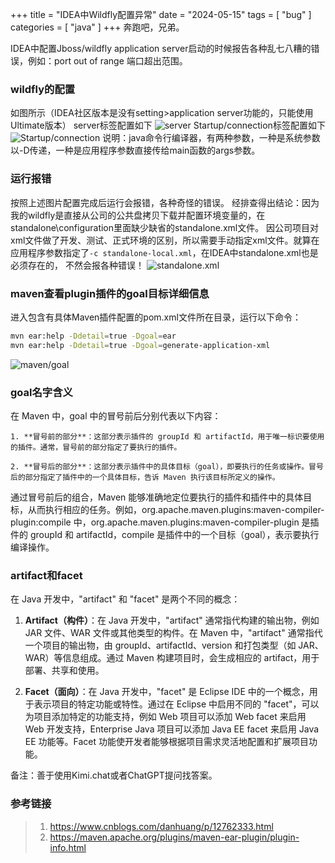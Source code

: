 +++
title = "IDEA中Wildfly配置异常"
date = "2024-05-15"
tags = [ "bug" ]
categories = [ "java" ]
+++
奔跑吧，兄弟。
<!--more-->

IDEA中配置Jboss/wildfly application server启动的时候报告各种乱七八糟的错误，例如：port out of range 端口超出范围。
### wildfly的配置
如图所示（IDEA社区版本是没有setting>application server功能的，只能使用Ultimate版本）
server标签配置如下
![server](../../pictures/企业微信截图_17157433832104.png 'wildfly配置')
Startup/connection标签配置如下
![Startup/connection](../../pictures/企业微信截图_17157436116328.png 'wildfly配置')
说明：java命令行编译器，有两种参数，一种是系统参数以-D传递，一种是应用程序参数直接传给main函数的args参数。

### 运行报错
按照上述图片配置完成后运行会报错，各种奇怪的错误。
经排查得出结论：因为我的wildfly是直接从公司的公共盘拷贝下载并配置环境变量的，在standalone\configuration里面缺少缺省的standalone.xml文件。
因公司项目对xml文件做了开发、测试、正式环境的区别，所以需要手动指定xml文件。就算在应用程序参数指定了`-c standalone-local.xml`，在IDEA中standalone.xml也是必须存在的，
不然会报各种错误！
![standalone.xml](../../pictures/企业微信截图_17157441595154.png 'wildfly目录配置')

### maven查看plugin插件的goal目标详细信息
进入包含有具体Maven插件配置的pom.xml文件所在目录，运行以下命令：
```bash
mvn ear:help -Ddetail=true -Dgoal=ear
mvn ear:help -Ddetail=true -Dgoal=generate-application-xml
```
![maven/goal](../../pictures/企业微信截图_17157448964896.png 'plugin所有goals')

### goal名字含义
在 Maven 中，goal 中的冒号前后分别代表以下内容：

	1. **冒号前的部分**：这部分表示插件的 groupId 和 artifactId，用于唯一标识要使用的插件。通常，冒号前的部分指定了要执行的插件。

	2. **冒号后的部分**：这部分表示插件中的具体目标（goal），即要执行的任务或操作。冒号后的部分指定了插件中的一个具体目标，告诉 Maven 执行该目标所定义的操作。

通过冒号前后的组合，Maven 能够准确地定位要执行的插件和插件中的具体目标，从而执行相应的任务。例如，org.apache.maven.plugins:maven-compiler-plugin:compile 中，org.apache.maven.plugins:maven-compiler-plugin 是插件的 groupId 和 artifactId，compile 是插件中的一个目标（goal），表示要执行编译操作。

### artifact和facet
在 Java 开发中，"artifact" 和 "facet" 是两个不同的概念：

1. **Artifact（构件）**：在 Java 开发中，"artifact" 通常指代构建的输出物，例如 JAR 文件、WAR 文件或其他类型的构件。在 Maven 中，"artifact" 通常指代一个项目的输出物，由 groupId、artifactId、version 和打包类型（如 JAR、WAR）等信息组成。通过 Maven 构建项目时，会生成相应的 artifact，用于部署、共享和使用。

2. **Facet（面向）**：在 Java 开发中，"facet" 是 Eclipse IDE 中的一个概念，用于表示项目的特定功能或特性。通过在 Eclipse 中启用不同的 "facet"，可以为项目添加特定的功能支持，例如 Web 项目可以添加 Web facet 来启用 Web 开发支持，Enterprise Java 项目可以添加 Java EE facet 来启用 Java EE 功能等。Facet 功能使开发者能够根据项目需求灵活地配置和扩展项目功能。

备注：善于使用Kimi.chat或者ChatGPT提问找答案。

### 参考链接

> 1. https://www.cnblogs.com/danhuang/p/12762333.html
> 2. https://maven.apache.org/plugins/maven-ear-plugin/plugin-info.html


